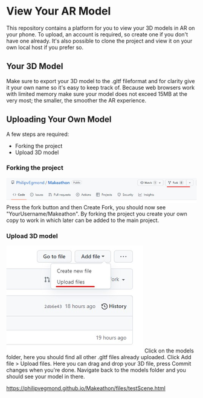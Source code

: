 # View Your AR Model

This repository contains a platform for you to view your 3D models in AR on your phone.
To upload, an account is required, so create one if you don't have one already.
It's also possible to clone the project and view it on your own local host if you prefer so.

## Your 3D Model

Make sure to export your 3D model to the .gltf fileformat and for clarity give it your own name so it's easy to keep track of.
Because web browsers work with limited memory make sure your model does not exceed 15MB at the very most; the smaller, the smoother the AR experience.

## Uploading Your Own Model

A few steps are required:

- Forking the project
- Upload 3D model

### Forking the project

![](images/fork.jpg)
Press the fork button and then Create Fork, you should now see "YourUsername/Makeathon".
By forking the project you create your own copy to work in which later can be added to the main project.

### Upload 3D model

![](images/uploadModel.jpg)
Click on the models folder, here you should find all other .gltf files already uploaded.
Click Add file > Upload files.
Here you can drag and drop your 3D file, press Commit changes when you're done.
Navigate back to the models folder and you should see your model in there.

https://philipvegmond.github.io/Makeathon/files/testScene.html
